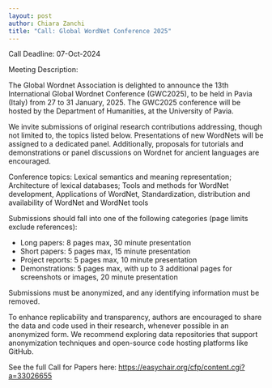 ```yaml
---
layout: post
author: Chiara Zanchi
title: "Call: Global WordNet Conference 2025"
---
```


Call Deadline: 07-Oct-2024

Meeting Description:

The Global Wordnet Association is delighted to announce the 13th
International Global Wordnet Conference (GWC2025), to be held in Pavia
(Italy) from 27 to 31 January, 2025. The GWC2025 conference will be
hosted by the Department of Humanities, at the University of Pavia.

We invite submissions of original research contributions addressing,
though not limited to, the topics listed below. Presentations of new
WordNets will be assigned to a dedicated panel. Additionally,
proposals for tutorials and demonstrations or panel discussions on
Wordnet for ancient languages are encouraged.

Conference topics:
Lexical semantics and meaning representation; Architecture of lexical
databases; Tools and methods for WordNet development, Applications of
WordNet, Standardization, distribution and availability of WordNet and
WordNet tools

Submissions should fall into one of the following categories (page
limits exclude references):
* Long papers: 8 pages max, 30 minute presentation
* Short papers: 5 pages max, 15 minute presentation
* Project reports: 5 pages max, 10 minute presentation
* Demonstrations: 5 pages max, with up to 3 additional pages for
screenshots or images, 20 minute presentation

Submissions must be anonymized, and any identifying information must
be removed.

To enhance replicability and transparency, authors are encouraged to
share the data and code used in their research, whenever possible in
an anonymized form. We recommend exploring data repositories that
support anonymization techniques and open-source code hosting
platforms like GitHub.

See the full Call for Papers here:
https://easychair.org/cfp/content.cgi?a=33026655

